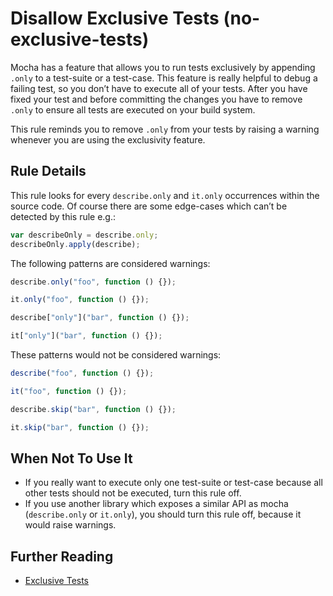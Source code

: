 # Disallow Exclusive Tests (no-exclusive-tests)

Mocha has a feature that allows you to run tests exclusively by appending `.only` to a test-suite or a test-case.
This feature is really helpful to debug a failing test, so you don’t have to execute all of your tests.
After you have fixed your test and before committing the changes you have to remove `.only` to ensure all tests are executed on your build system.

This rule reminds you to remove `.only` from your tests by raising a warning whenever you are using the exclusivity feature.

## Rule Details

This rule looks for every `describe.only` and `it.only` occurrences within the source code.
Of course there are some edge-cases which can’t be detected by this rule e.g.:

```js
var describeOnly = describe.only;
describeOnly.apply(describe);
```

The following patterns are considered warnings:

```js
describe.only("foo", function () {});

it.only("foo", function () {});

describe["only"]("bar", function () {});

it["only"]("bar", function () {});

```

These patterns would not be considered warnings:

```js
describe("foo", function () {});

it("foo", function () {});

describe.skip("bar", function () {});

it.skip("bar", function () {});
```

## When Not To Use It

* If you really want to execute only one test-suite or test-case because all other tests should not be executed, turn this rule off.
* If you use another library which exposes a similar API as mocha (`describe.only` or `it.only`), you should turn this rule off, because it would raise warnings.

## Further Reading

* [Exclusive Tests](http://visionmedia.github.io/mocha/#exclusive-tests)

